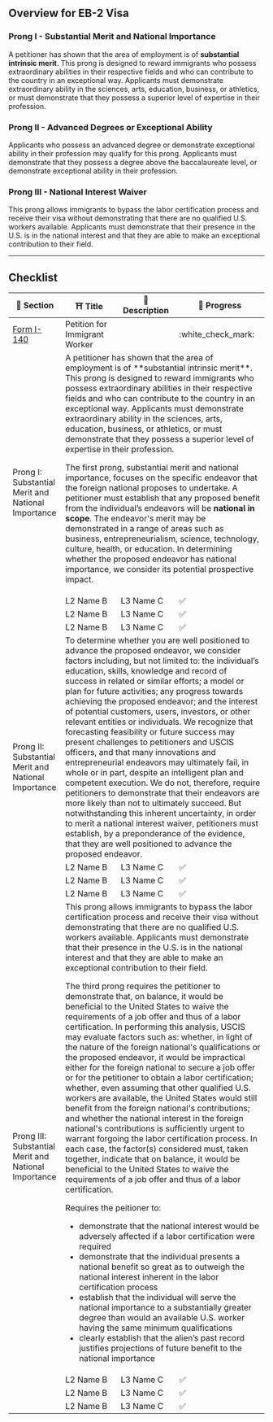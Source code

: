 ## Overview for EB-2 Visa
### Prong I - Substantial Merit and National Importance
A petitioner has shown that the area of employment is of **substantial intrinsic merit**.  This prong is designed to reward immigrants who possess extraordinary abilities in their respective fields and who can contribute to the country in an exceptional way. Applicants must demonstrate extraordinary ability in the sciences, arts, education, business, or athletics, or must demonstrate that they possess a superior level of expertise in their profession.

### Prong II - Advanced Degrees or Exceptional Ability
Applicants who possess an advanced degree or demonstrate exceptional ability in their profession may qualify for this prong. Applicants must demonstrate that they possess a degree above the baccalaureate level, or demonstrate exceptional ability in their profession.

### Prong III - National Interest Waiver
This prong allows immigrants to bypass the labor certification process and receive their visa without demonstrating that there are no qualified U.S. workers available. Applicants must demonstrate that their presence in the U.S. is in the national interest and that they are able to make an exceptional contribution to their field.

---

## Checklist

<table>
    <thead>
        <tr>
            <th>📑 Section</th>
            <th>⛩️ Title</th>
            <th>📝 Description</th>
            <th>🚩 Progress</th>
        </tr>
    </thead>
    <tbody>
        <tr>
            <td><a href="https://www.uscis.gov/i-140">Form I-140</a></td>
            <td>Petition for Immigrant Worker</td>
            <td></td>
            <td>:white_check_mark:</td>
        </tr>
         <tr>
            <td rowspan=4>Prong I: Substantial Merit and National Importance</td>
            <td colspan=3>A petitioner has shown that the area of employment is of **substantial intrinsic merit**.  This prong is designed to reward immigrants who possess extraordinary abilities in their respective fields and who can contribute to the country in an exceptional way. Applicants must demonstrate extraordinary ability in the sciences, arts, education, business, or athletics, or must demonstrate that they possess a superior level of expertise in their profession.

The first prong, substantial merit and national importance, focuses on the specific endeavor that the 
foreign national proposes to undertake. A petitioner must establish that any proposed benefit from the individual’s endeavors will be **national in scope**. The endeavor's merit may be demonstrated in a range of 
areas such as business, entrepreneurialism, science, technology, culture, health, or education. In 
determining whether the proposed endeavor has national importance, we consider its potential 
prospective impact. </td>
        </tr>
        <tr>
            <td>L2 Name B</td>
            <td>L3 Name C</td>
            <td>:white_check_mark:</td>
        </tr>
        <tr>
            <td>L2 Name B</td>
            <td>L3 Name C</td>
            <td>:white_check_mark:</td>
        </tr>
             <tr>
            <td>L2 Name B</td>
            <td>L3 Name C</td>
            <td>:white_check_mark:</td>
        </tr>
      <tr>
            <td rowspan=4>Prong II: Substantial Merit and National Importance</td>
            <td colspan=3>To determine whether you are well positioned to advance the proposed endeavor, we consider factors including, but not limited to: the individual’s education, skills, knowledge and record of success in related or similar efforts; a model or plan for future activities; any progress towards achieving the proposed endeavor; and the interest of potential customers, users, investors, or other relevant entities or individuals. We recognize that forecasting feasibility or future success may present challenges to petitioners and USCIS officers, and that many innovations and entrepreneurial endeavors may ultimately fail, in whole or in part, despite an intelligent plan and competent execution. We do not, therefore, require petitioners to demonstrate that their endeavors are more likely than not to ultimately succeed. But notwithstanding this inherent uncertainty, in order to merit a national interest waiver, petitioners must establish, by a preponderance of the evidence, that they are well positioned to advance the proposed endeavor.</td>
        </tr>
        <tr>
            <td>L2 Name B</td>
            <td>L3 Name C</td>
            <td>:white_check_mark:</td>
        </tr>
        <tr>
            <td>L2 Name B</td>
            <td>L3 Name C</td>
            <td>:white_check_mark:</td>
        </tr>
             <tr>
            <td>L2 Name B</td>
            <td>L3 Name C</td>
            <td>:white_check_mark:</td>
        </tr>
           <tr>
            <td rowspan=4>Prong III: Substantial Merit and National Importance</td>
            <td colspan=3>This prong allows immigrants to bypass the labor certification process and receive their visa without demonstrating that there are no qualified U.S. workers available. Applicants must demonstrate that their presence in the U.S. is in the national interest and that they are able to make an exceptional contribution to their field.

The third prong requires the petitioner to demonstrate that, on balance, it would be beneficial to the 
United States to waive the requirements of a job offer and thus of a labor certification. In 
performing this analysis, USCIS may evaluate factors such as: whether, in light of the nature of the 
foreign national's qualifications or the proposed endeavor, it would be impractical either for the 
foreign national to secure a job offer or for the petitioner to obtain a labor certification; whether, even assuming that other qualified U.S. workers are available, the United States would still benefit 
from the foreign national's contributions; and whether the national interest in the foreign national's 
contributions is sufficiently urgent to warrant forgoing the labor certification process. In each case, 
the factor(s) considered must, taken together, indicate that on balance, it would be beneficial to the 
United States to waive the requirements of a job offer and thus of a labor certification.

Requires the peitioner to:
  * demonstrate that the national interest would be adversely affected if a labor certification were required
  * demonstrate that the individual presents a national benefit so great as to outweigh the national interest inherent in the labor certification process
  * establish that the individual will serve the national importance to a substantially greater degree than would an available U.S. worker having the same minimum qualifications
  * clearly establish that the alien’s past record justifies projections of future benefit to the national importance</td>
        </tr>
        <tr>
            <td>L2 Name B</td>
            <td>L3 Name C</td>
            <td>:white_check_mark:</td>
        </tr>
        <tr>
            <td>L2 Name B</td>
            <td>L3 Name C</td>
            <td>:white_check_mark:</td>
        </tr>
             <tr>
            <td>L2 Name B</td>
            <td>L3 Name C</td>
            <td>:white_check_mark:</td>
        </tr>
    </tbody>
</table>
